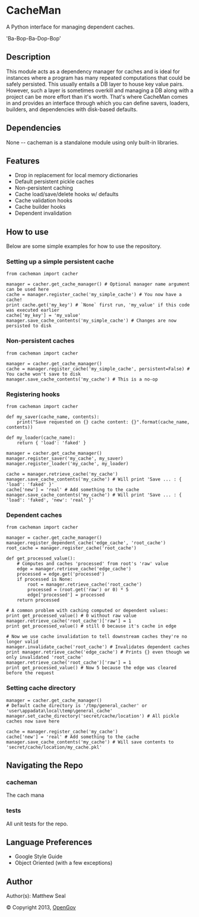# CacheMan
A Python interface for managing dependent caches.

'Ba-Bop-Ba-Dop-Bop'

## Description
This module acts as a dependency manager for caches and is ideal for instances
where a program has many repeated computations that could be safely persisted.
This usually entails a DB layer to house key value pairs. However, such a layer
is sometimes overkill and managing a DB along with a project can be more effort
than it's worth. That's where CacheMan comes in and provides an interface
through which you can define savers, loaders, builders, and dependencies with
disk-based defaults.

## Dependencies
None -- cacheman is a standalone module using only built-in libraries.

## Features
* Drop in replacement for local memory dictionaries
* Default persistent pickle caches
* Non-persistent caching
* Cache load/save/delete hooks w/ defaults
* Cache validation hooks
* Cache builder hooks
* Dependent invalidation

## How to use
Below are some simple examples for how to use the repository.

### Setting up a simple persistent cache
    from cacheman import cacher

    manager = cacher.get_cache_manager() # Optional manager name argument can be used here
    cache = manager.register_cache('my_simple_cache') # You now have a cache!
    print cache.get('my_key') # `None` first run, 'my_value' if this code was executed earlier
    cache['my_key'] = 'my_value'
    manager.save_cache_contents('my_simple_cache') # Changes are now persisted to disk

### Non-persistent caches
    from cacheman import cacher

    manager = cacher.get_cache_manager()
    cache = manager.register_cache('my_simple_cache', persistent=False) # You cache won't save to disk
    manager.save_cache_contents('my_cache') # This is a no-op

### Registering hooks
    from cacheman import cacher

    def my_saver(cache_name, contents):
        print("Save requested on {} cache content: {}".format(cache_name, contents))

    def my_loader(cache_name):
        return { 'load': 'faked' }

    manager = cacher.get_cache_manager()
    manager.register_saver('my_cache', my_saver)
    manager.register_loader('my_cache', my_loader)

    cache = manager.retrieve_cache('my_cache')
    manager.save_cache_contents('my_cache') # Will print 'Save ... : { 'load': 'faked' }'
    cache['new'] = 'real' # Add something to the cache
    manager.save_cache_contents('my_cache') # Will print 'Save ... : { 'load': 'faked', 'new': 'real' }'

### Dependent caches
    from cacheman import cacher

    manager = cacher.get_cache_manager()
    manager.register_dependent_cache('edge_cache', 'root_cache')
    root_cache = manager.register_cache('root_cache')

    def get_processed_value():
        # Computes and caches 'processed' from root's 'raw' value
        edge = manager.retrieve_cache('edge_cache')
        processed = edge.get('processed')
        if processed is None:
            root = manager.retrieve_cache('root_cache')
            processed = (root.get('raw') or 0) * 5
            edge['processed'] = processed
        return processed

    # A common problem with caching computed or dependent values:
    print get_processed_value() # 0 without raw value
    manager.retrieve_cache('root_cache')['raw'] = 1
    print get_processed_value() # still 0 because it's cache in edge

    # Now we use cache invalidation to tell downstream caches they're no longer valid
    manager.invalidate_cache('root_cache') # Invalidates dependent caches
    print manager.retrieve_cache('edge_cache') # Prints {} even though we only invalidated 'root_cache'
    manager.retrieve_cache('root_cache')['raw'] = 1
    print get_processed_value() # Now 5 because the edge was cleared before the request

### Setting cache directory
    manager = cacher.get_cache_manager()
    # Default cache directory is '/tmp/general_cacher' or 'user\appadata\local\temp\general_cache'
    manager.set_cache_directory('secret/cache/location') # All pickle caches now save here

    cache = manager.register_cache('my_cache')
    cache['new'] = 'real' # Add something to the cache
    manager.save_cache_contents('my_cache') # Will save contents to 'secret/cache/location/my_cache.pkl'

## Navigating the Repo
### cacheman
The cach mana

### tests
All unit tests for the repo.

## Language Preferences
* Google Style Guide
* Object Oriented (with a few exceptions)

## Author
Author(s): Matthew Seal

&copy; Copyright 2013, [OpenGov](http://opengov.com)
